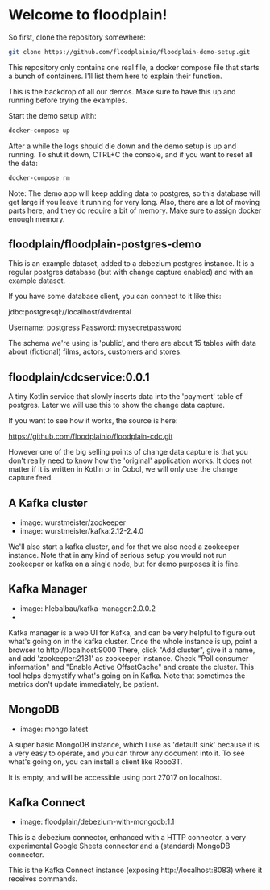 # Welcome to floodplain!

So first, clone the repository somewhere:

```bash
git clone https://github.com/floodplainio/floodplain-demo-setup.git
```

This repository only contains one real file, a docker compose file that starts a bunch of containers. I'll list them here to explain their function.

This is the backdrop of all our demos. Make sure to have this up and running before trying the examples.

Start the demo setup with:

```bash
docker-compose up
```

After a while the logs should die down and the demo setup is up and running.
To shut it down, CTRL+C the console, and if you want to reset all the data:

```bash
docker-compose rm
```

Note: The demo app will keep adding data to postgres, so this database will get large if you leave it running for very long. Also, there are a lot of moving parts here, and they do require a bit of memory. Make sure to assign docker enough memory.

## floodplain/floodplain-postgres-demo

This is an example dataset, added to a debezium postgres instance. It is a regular postgres database (but with change capture enabled) and with an example dataset.

If you have some database client, you can connect to it like this:

jdbc:postgresql://localhost/dvdrental

Username: postgress Password: mysecretpassword

The schema we're using is 'public', and there are about 15 tables with data about (fictional) films, actors, customers and stores.

## floodplain/cdcservice:0.0.1

A tiny Kotlin service that slowly inserts data into the 'payment' table of postgres. Later we will use this to show the change data capture.

If you want to see how it works, the source is here:

https://github.com/floodplainio/floodplain-cdc.git

However one of the big selling points of change data capture is that you don't really need to know how the 'original' application works. It does not matter if it is written in Kotlin or in Cobol, we will only use the change capture feed.

## A Kafka cluster

- image: wurstmeister/zookeeper
- image: wurstmeister/kafka:2.12-2.4.0

We'll also start a kafka cluster, and for that we also need a zookeeper instance. Note that in any kind of serious setup you would not run zookeeper or kafka on a single node, but for demo purposes it is fine.

## Kafka Manager

- image: hlebalbau/kafka-manager:2.0.0.2
-

Kafka manager is a web UI for Kafka, and can be very helpful to figure out what's going on in the kafka cluster.
Once the whole instance is up, point a browser to http://localhost:9000
There, click "Add cluster", give it a name, and add 'zookeeper:2181' as zookeeper instance. Check "Poll consumer information" and "Enable Active OffsetCache" and create the cluster.
This tool helps demystify what's going on in Kafka. Note that sometimes the metrics don't update immediately, be patient.

## MongoDB

- image: mongo:latest

A super basic MongoDB instance, which I use as 'default sink' because it is a very easy to operate, and you can throw any document into it.
To see what's going on, you can install a client like Robo3T.

It is empty, and will be accessible using port 27017 on localhost.

## Kafka Connect

- image: floodplain/debezium-with-mongodb:1.1

This is a debezium connector, enhanced with a HTTP connector, a very experimental Google Sheets connector and a (standard) MongoDB connector.

This is the Kafka Connect instance (exposing http://localhost:8083) where it receives commands.
